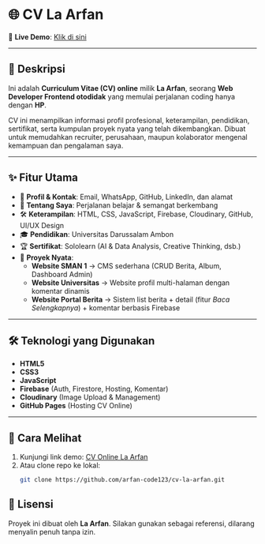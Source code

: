 # 🌐 CV La Arfan

📌 **Live Demo**: [Klik di sini](https://arfan-code123.github.io/cv-la-arfan/)  

---

## 📄 Deskripsi
Ini adalah **Curriculum Vitae (CV) online** milik **La Arfan**, seorang **Web Developer Frontend otodidak** yang memulai perjalanan coding hanya dengan **HP**.  

CV ini menampilkan informasi profil profesional, keterampilan, pendidikan, sertifikat, serta kumpulan proyek nyata yang telah dikembangkan. Dibuat untuk memudahkan recruiter, perusahaan, maupun kolaborator mengenal kemampuan dan pengalaman saya.  

---

## ✨ Fitur Utama
- 👤 **Profil & Kontak**: Email, WhatsApp, GitHub, LinkedIn, dan alamat  
- 📖 **Tentang Saya**: Perjalanan belajar & semangat berkembang  
- 🛠 **Keterampilan**: HTML, CSS, JavaScript, Firebase, Cloudinary, GitHub, UI/UX Design  
- 🎓 **Pendidikan**: Universitas Darussalam Ambon  
- 🏆 **Sertifikat**: Sololearn (AI & Data Analysis, Creative Thinking, dsb.)  
- 💼 **Proyek Nyata**:  
  - **Website SMAN 1** → CMS sederhana (CRUD Berita, Album, Dashboard Admin)  
  - **Website Universitas** → Website profil multi-halaman dengan komentar dinamis  
  - **Website Portal Berita** → Sistem list berita + detail (fitur *Baca Selengkapnya*) + komentar berbasis Firebase  

---

## 🛠 Teknologi yang Digunakan
- **HTML5**  
- **CSS3**  
- **JavaScript**  
- **Firebase** (Auth, Firestore, Hosting, Komentar)  
- **Cloudinary** (Image Upload & Management)  
- **GitHub Pages** (Hosting CV Online)  

---

## 🚀 Cara Melihat
1. Kunjungi link demo: [CV Online La Arfan](https://arfan-code123.github.io/cv-la-arfan/)  
2. Atau clone repo ke lokal:  
   ```bash
   git clone https://github.com/arfan-code123/cv-la-arfan.git
## 📜 Lisensi
Proyek ini dibuat oleh **La Arfan**. Silakan gunakan sebagai referensi, dilarang menyalin penuh tanpa izin.
   
